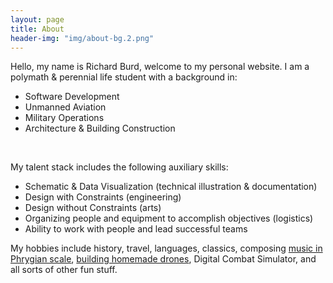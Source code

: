 ```yaml
---
layout: page
title: About
header-img: "img/about-bg.2.png"
---
```


Hello, my name is Richard Burd, welcome to my personal website.  I am a polymath & perennial life student with a background in:

 - Software Development
 - Unmanned Aviation
 - Military Operations
 - Architecture & Building Construction
<br>


My talent stack includes the following auxiliary skills:
 - Schematic & Data Visualization (technical illustration & documentation)
 - Design with Constraints (engineering)
 - Design without Constraints (arts)
 - Organizing people and equipment to accomplish objectives (logistics)
 - Ability to work with people and lead successful teams

My hobbies include history, travel, languages, classics, composing [music in Phrygian scale](https://youtu.be/TrmER8MSEgo), [building homemade drones](https://youtu.be/Dy6FYWNopsE), Digital Combat Simulator, and all sorts of other fun stuff.
